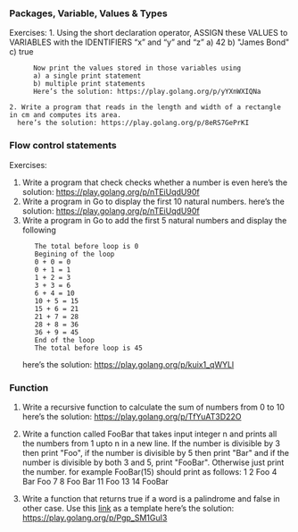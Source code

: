 
### Packages, Variable, Values & Types
Exercises: 
    1. Using the short declaration operator, ASSIGN these VALUES to VARIABLES with the IDENTIFIERS “x” and “y” and “z”
          a) 42
          b) "James Bond"
          c) true
          
          Now print the values stored in those variables using 
          a) a single print statement
          b) multiple print statements
          Here’s the solution: https://play.golang.org/p/yYXnWXIQNa 

    2. Write a program that reads in the length and width of a rectangle in cm and computes its area.
      here’s the solution: https://play.golang.org/p/8eRS7GePrKI
      
### Flow control statements
Exercises: 
  1. Write a program that check checks whether a number is even
      here’s the solution: https://play.golang.org/p/nTEiUqdU90f
  2. Write a program in Go to display the first 10 natural numbers.
      here’s the solution: https://play.golang.org/p/nTEiUqdU90f
  2. Write a program in Go to add the first 5 natural numbers and display the following      
      ```
         The total before loop is 0
         Begining of the loop
         0 + 0 = 0
         0 + 1 = 1
         1 + 2 = 3
         3 + 3 = 6
         6 + 4 = 10
         10 + 5 = 15
         15 + 6 = 21
         21 + 7 = 28
         28 + 8 = 36
         36 + 9 = 45
         End of the loop
         The total before loop is 45
     ```
     here’s the solution: https://play.golang.org/p/kuix1_qWYLl
    
### Function
1. Write a recursive function to calculate the sum of numbers from 0 to 10
    here’s the solution:  https://play.golang.org/p/TfYuAT3D22O
2. Write a function called FooBar that takes input integer n and prints all the numbers from 1 upto n in a new line. 
   If the number is divisible by 3 then print "Foo", if the number is divisible by 5 then print "Bar" and if the number is divisible by both 3 and 5, print "FooBar". Otherwise just print the number.
   for example FooBar(15) should print as follows:
   1
   2
   Foo
   4
   Bar
   Foo
   7
   8
   Foo
   Bar
   11
   Foo
   13
   14
   FooBar
   
3. Write a function that returns true if a word is a palindrome and false in other case. Use this [link](https://play.golang.org/p/B0VN5VcTU4l) as a template
   here’s the solution: https://play.golang.org/p/Pgp_SM1GuI3
